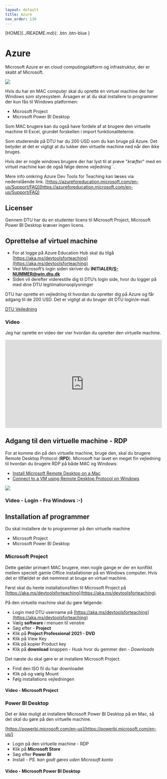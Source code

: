 ```yaml
---
layout: default
title: Azure
nav_order: 130
---
```

<span class="fs-1">
[HOME](../README.md){: .btn .btn-blue }
</span>

# Azure
Microsoft Azure er en cloud computingplatform og infrastruktur, der er skabt af Microsoft.

![](https://estradaci.com/microsoft-azure-service-levels-to-accommodate-your-needs/azure-logo/)

Hvis du har en MAC computer skal du oprette en virtuel machine der har Windows som styresystem. Årsagen er at du skal installere to programmer der kun fås til Windows platformen:

- Microsoft Project
- Microsoft Power BI Desktop

Som MAC brugere kan du også have fordele af at brugere den virtuelle machine til Excel, grundet forskellen i import funktionaliteterne.

Som studerende på DTU har du 200 USD som du kan bruge på Azure. Det betyder at det er vigtigt at du lukker den virtuelle machine ned når den ikke bruges.

Hvis der er nogle windows brugere der har lyst til at prøve "*kræfter*" med en virtuel machine kan de også følge denne vejledning¨.

Mere info omkring Azure Dev Tools for Teaching kan læses via nedenstående link.
[https://azureforeducation.microsoft.com/en-us/Support/FAQ](https://azureforeducation.microsoft.com/en-us/Support/FAQ)

## Licenser
Gennem DTU har du en studenter licens til Microsoft Project, Microsoft Power BI Desktop kræver ingen licens.

## Oprettelse af virtuel machine
- For at logge på Azure Education Hub skal du tilgå [https://aka.ms/devtoolsforteaching](https://aka.ms/devtoolsforteaching)
- Ved Microsoft’s login siden skriver du **INITIALER/S-NUMMER@win.dtu.dk**
- Siden vil derefter viderestille dig til DTU’s login side, hvor du logger på med dine DTU legitimationsoplysninger

DTU har oprette en vejledning til hvordan du opretter dig på Azure og får adgang til de 200 USD. Det er vigtigt at du bruger dit DTU login/e-mail.

[DTU Vejledning](https://www.inside.dtu.dk/-/media/dtu-inside/medarbejder/it-og-telefoni/vejledninger/software/software-til-studerende-azure-microsoft-dk-1-.pdf)

### Video
Jeg har oprette en video der vier hvordan du opretter den virtuelle machine.

<div style="position: relative; padding-bottom: 56.25%; height: 0;"><iframe src="https://www.loom.com/embed/69508c07a13348988b950b935e139ed0" frameborder="0" webkitallowfullscreen mozallowfullscreen allowfullscreen style="position: absolute; top: 0; left: 0; width: 100%; height: 100%;"></iframe></div>


## Adgang til den virtuelle machine - RDP
For at komme din på den virtuelle machine, bruge den, skal du brugere Remote Desktop Protocol (**RPD**). Microsoft har lavet en meget fin vejledning til hvordan du brugere RDP på både MAC og Windows:

- [Install Microsoft Remote Desktop on a Mac](https://docs.microsoft.com/en-us/azure/lab-services/connect-virtual-machine-mac-remote-desktop)
- [Connect to a VM using Remote Desktop Protocol on Windows](https://docs.microsoft.com/en-us/azure/lab-services/connect-virtual-machine-windows-rdp)

![](https://docs.microsoft.com/en-us/azure/lab-services/media/connect-virtual-machine-mac-remote-desktop/install-remote-desktop.png)

### Video - Login - Fra Windows :-)

<div style="position: relative; padding-bottom: NaN%; height: 0;"><iframe src="https://www.loom.com/embed/09c3488e57b3413b9a2b62c144b59293" frameborder="0" webkitallowfullscreen mozallowfullscreen allowfullscreen style="position: absolute; top: 0; left: 0; width: 100%; height: 100%;"></iframe></div>


## Installation af programmer
Du skal installere de to programmer på den virtuelle machine

- Microsoft Project
- Microsoft Power BI Desktop

### Microsoft Project
Dette gælder primært MAC brugere, men nogle gange er der en konflikt mellem specielt gamle Office installationer på en Windows computer. Hvis det er tilfældet er det nemmest at bruge en virtuel machine.

Først skal du hente installationsfilen til Microsoft Project på [https://aka.ms/devtoolsforteaching](https://aka.ms/devtoolsforteaching).

På den virtuelle machine skal du gøre følgende:
- Login med DTU username på [https://aka.ms/devtoolsforteaching](https://aka.ms/devtoolsforteaching)
- Vælg **software** i menuen til venstre
- Søg efter - **Project**
- Klik på **Project Professional 2021 - DVD**
- Klik på View Key
- Klik på kopier Product key
- Klik på **download** knappen - Husk hvor du gemmer den - *Downloads*

Det næste du skal gøre er at installere Microsoft Project.

- Find den ISO fil du har downloadet
- Klik på og vælg Mount
- Følg installations vejledningen

#### Video - Microsoft Project

<div style="position: relative; padding-bottom: NaN%; height: 0;"><iframe src="https://www.loom.com/embed/af731f9b0531473689f0c091643f4821" frameborder="0" webkitallowfullscreen mozallowfullscreen allowfullscreen style="position: absolute; top: 0; left: 0; width: 100%; height: 100%;"></iframe></div>

### Power BI Desktop
Det er ikke muligt at installere Microsoft Power BI Desktop på en Mac, så det skal du gøre på den virtuelle machine.

[https://powerbi.microsoft.com/en-us](https://powerbi.microsoft.com/en-us/)

- Login på den virtuelle machine - RDP
- Klik på **Microsoft Store**
- Søg efter **Power BI**
- Install - *PS. kan godt gøres uden Microsoft konto*

#### Video - Microsoft Power BI Desktop

<div style="position: relative; padding-bottom: NaN%; height: 0;"><iframe src="https://www.loom.com/embed/7ddf725e26434998b16a13656596c729" frameborder="0" webkitallowfullscreen mozallowfullscreen allowfullscreen style="position: absolute; top: 0; left: 0; width: 100%; height: 100%;"></iframe></div>
